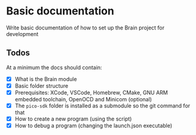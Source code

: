 # Basic documentation

Write basic documentation of how to set up the Brain project for development

## Todos

At a minimum the docs should contain:

- [x] What is the Brain module
- [x] Basic folder structure
- [x] Prerequisites: XCode, VSCode, Homebrew, CMake, GNU ARM embedded toolchain, OpenOCD and Minicom (optional)
- [x] The `pico-sdk` folder is installed as a submodule so the git command for that
- [x] How to create a new program (using the script)
- [x] How to debug a program (changing the launch.json executable)